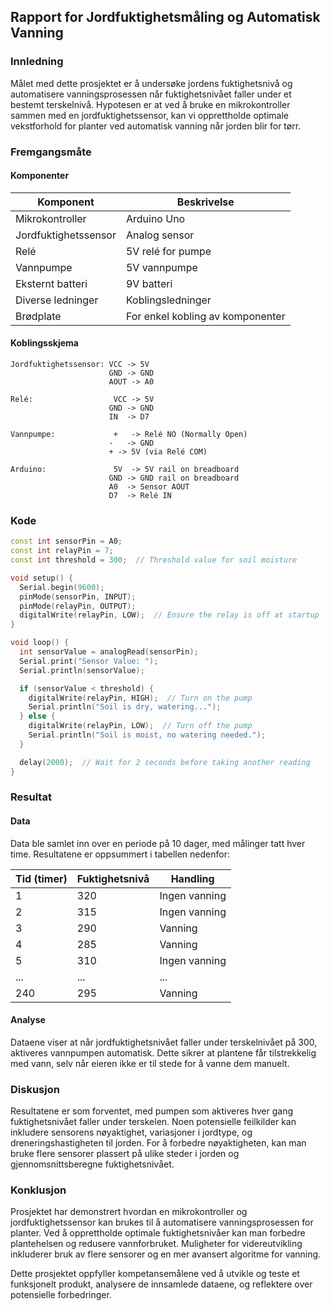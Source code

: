 ## Rapport for Jordfuktighetsmåling og Automatisk Vanning

### Innledning
Målet med dette prosjektet er å undersøke jordens fuktighetsnivå og automatisere vanningsprosessen når fuktighetsnivået faller under et bestemt terskelnivå. Hypotesen er at ved å bruke en mikrokontroller sammen med en jordfuktighetssensor, kan vi opprettholde optimale vekstforhold for planter ved automatisk vanning når jorden blir for tørr.

### Fremgangsmåte
#### Komponenter
| Komponent              | Beskrivelse                        |
|------------------------|------------------------------------|
| Mikrokontroller        | Arduino Uno                        |
| Jordfuktighetssensor   | Analog sensor                      |
| Relé                    | 5V relé for pumpe                  |
| Vannpumpe              | 5V vannpumpe                       |
| Eksternt batteri       | 9V batteri                         |
| Diverse ledninger      | Koblingsledninger                  |
| Brødplate              | For enkel kobling av komponenter   |

#### Koblingsskjema
```
Jordfuktighetssensor: VCC -> 5V
                      GND -> GND
                      AOUT -> A0

Relé:                  VCC -> 5V
                      GND -> GND
                      IN  -> D7

Vannpumpe:             +   -> Relé NO (Normally Open)
                      -   -> GND
                      + -> 5V (via Relé COM)

Arduino:               5V  -> 5V rail on breadboard
                      GND -> GND rail on breadboard
                      A0  -> Sensor AOUT
                      D7  -> Relé IN
```

### Kode
```cpp
const int sensorPin = A0;
const int relayPin = 7;
const int threshold = 300;  // Threshold value for soil moisture

void setup() {
  Serial.begin(9600);
  pinMode(sensorPin, INPUT);
  pinMode(relayPin, OUTPUT);
  digitalWrite(relayPin, LOW);  // Ensure the relay is off at startup
}

void loop() {
  int sensorValue = analogRead(sensorPin);
  Serial.print("Sensor Value: ");
  Serial.println(sensorValue);

  if (sensorValue < threshold) {
    digitalWrite(relayPin, HIGH);  // Turn on the pump
    Serial.println("Soil is dry, watering...");
  } else {
    digitalWrite(relayPin, LOW);  // Turn off the pump
    Serial.println("Soil is moist, no watering needed.");
  }

  delay(2000);  // Wait for 2 seconds before taking another reading
}
```

### Resultat
#### Data
Data ble samlet inn over en periode på 10 dager, med målinger tatt hver time. Resultatene er oppsummert i tabellen nedenfor:

| Tid (timer) | Fuktighetsnivå | Handling               |
|-------------|----------------|------------------------|
| 1           | 320            | Ingen vanning          |
| 2           | 315            | Ingen vanning          |
| 3           | 290            | Vanning                |
| 4           | 285            | Vanning                |
| 5           | 310            | Ingen vanning          |
| ...         | ...            | ...                    |
| 240         | 295            | Vanning                |

#### Analyse
Dataene viser at når jordfuktighetsnivået faller under terskelnivået på 300, aktiveres vannpumpen automatisk. Dette sikrer at plantene får tilstrekkelig med vann, selv når eieren ikke er til stede for å vanne dem manuelt. 

### Diskusjon
Resultatene er som forventet, med pumpen som aktiveres hver gang fuktighetsnivået faller under terskelen. Noen potensielle feilkilder kan inkludere sensorens nøyaktighet, variasjoner i jordtype, og dreneringshastigheten til jorden. For å forbedre nøyaktigheten, kan man bruke flere sensorer plassert på ulike steder i jorden og gjennomsnittsberegne fuktighetsnivået. 

### Konklusjon
Prosjektet har demonstrert hvordan en mikrokontroller og jordfuktighetssensor kan brukes til å automatisere vanningsprosessen for planter. Ved å opprettholde optimale fuktighetsnivåer kan man forbedre plantehelsen og redusere vannforbruket. Muligheter for videreutvikling inkluderer bruk av flere sensorer og en mer avansert algoritme for vanning.

Dette prosjektet oppfyller kompetansemålene ved å utvikle og teste et funksjonelt produkt, analysere de innsamlede dataene, og reflektere over potensielle forbedringer.
